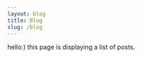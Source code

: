 ```yaml
---
layout: blog
title: Blog
slug: /blog
---
```


hello:) this page is displaying a list of posts.
<br />
